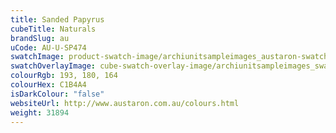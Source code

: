 ```yaml
---
title: Sanded Papyrus
cubeTitle: Naturals
brandSlug: au
uCode: AU-U-SP474
swatchImage: product-swatch-image/archiunitsampleimages_austaron-swatch_Sanded_Papyrus.jpg
swatchOverlayImage: cube-swatch-overlay-image/archiunitsampleimages_swatch-overlay_austaron.png
colourRgb: 193, 180, 164
colourHex: C1B4A4
isDarkColour: "false"
websiteUrl: http://www.austaron.com.au/colours.html
weight: 31894
---
```

